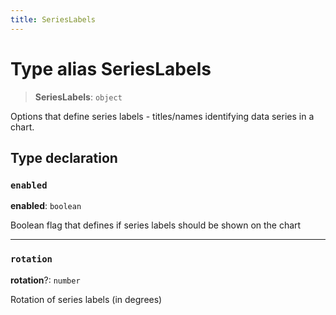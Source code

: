 ```yaml
---
title: SeriesLabels
---
```


# Type alias SeriesLabels

> **SeriesLabels**: `object`

Options that define series labels - titles/names identifying data series in a chart.

## Type declaration

### `enabled`

**enabled**: `boolean`

Boolean flag that defines if series labels should be shown on the chart

***

### `rotation`

**rotation**?: `number`

Rotation of series labels (in degrees)
